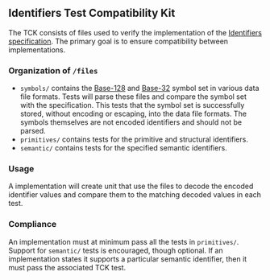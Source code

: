 ## Identifiers Test Compatibility Kit

The TCK consists of files used to verify the implementation of the [Identifiers specification](../README.md). The primary goal is to ensure compatibility between implementations. 

### Organization of `/files`

* `symbols/` contains the [Base-128](../Base-128.md) and [Base-32](../Base-32.md) symbol set in various data file formats. Tests will parse these files and compare the symbol set with the specification. This tests that the symbol set is successfully stored, without encoding or escaping, into the data file formats. The symbols themselves are not encoded identifiers and should not be parsed.
* `primitives/` contains tests for the primitive and structural identifiers.
* `semantic/` contains tests for the specified semantic identifiers.

### Usage
A implementation will create unit that use the files to decode the encoded identifier values and compare them to the matching decoded values in each test.

### Compliance
An implementation must at minimum pass all the tests in `primitives/`. Support for `semantic/` tests is encouraged, though optional. If an implementation states it supports a particular semantic identifier, then it must pass the associated TCK test.